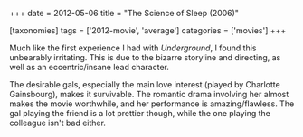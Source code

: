 +++
date = 2012-05-06
title = "The Science of Sleep (2006)"

[taxonomies]
tags = ['2012-movie', 'average']
categories = ['movies']
+++

Much like the first experience I had with *Underground*, I found this
unbearably irritating. This is due to the bizarre storyline and
directing, as well as an eccentric/insane lead character.

The desirable gals, especially the main love interest (played by
Charlotte Gainsbourg), makes it survivable. The romantic drama involving
her almost makes the movie worthwhile, and her performance is
amazing/flawless. The gal playing the friend is a lot prettier though,
while the one playing the colleague isn\'t bad either.
